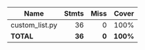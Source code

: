 | Name            |    Stmts |     Miss |    Cover |
|---------------- | -------: | -------: | -------: |
| custom\_list.py |       36 |        0 |     100% |
|       **TOTAL** |   **36** |    **0** | **100%** |
